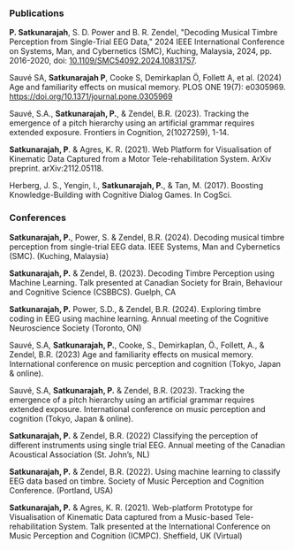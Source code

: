 ### Publications
**P. Satkunarajah**, S. D. Power and B. R. Zendel, "Decoding Musical Timbre Perception from Single-Trial EEG Data," 2024 IEEE International Conference on Systems, Man, and Cybernetics (SMC), Kuching, Malaysia, 2024, pp. 2016-2020, doi: [10.1109/SMC54092.2024.10831757](https://doi.org/10.1109/SMC54092.2024.10831757).

Sauvé SA, **Satkunarajah P**, Cooke S, Demirkaplan Ö, Follett A, et al. (2024) Age and familiarity effects on musical memory. 
PLOS ONE 19(7): e0305969. https://doi.org/10.1371/journal.pone.0305969

Sauvé, S.A., **Satkunarajah, P.**, & Zendel, B.R. (2023). Tracking the emergence of a pitch hierarchy
using an artificial grammar requires extended exposure. Frontiers in Cognition, 2(1027259), 1-14.

**Satkunarajah, P**. & Agres, K. R. (2021). Web Platform for Visualisation of Kinematic Data Captured
from a Motor Tele-rehabilitation System. ArXiv preprint. arXiv:2112.05118.

Herberg, J. S., Yengin, I., **Satkunarajah, P.**, & Tan, M. (2017). Boosting Knowledge-Building with
Cognitive Dialog Games. In CogSci.

### Conferences
**Satkunarajah, P.**, Power, S. & Zendel, B.R. (2024). Decoding musical timbre perception from single-trial EEG data. IEEE Systems, Man and Cybernetics (SMC). (Kuching, Malaysia)

**Satkunarajah, P.** & Zendel, B. (2023). Decoding Timbre Perception using Machine Learning. Talk presented at Canadian Society for Brain, Behaviour and Cognitive Science (CSBBCS). Guelph, CA

**Satkunarajah, P.** Power, S.D., & Zendel, B.R. (2024). Exploring timbre coding in EEG using machine learning. Annual meeting of the Cognitive Neuroscience Society (Toronto, ON)

Sauvé, S.A, **Satkunarajah, P.**, Cooke, S., Demirkaplan, Ӧ., Follett, A., & Zendel, B.R. (2023) Age and familiarity effects on musical memory. International conference on music perception and cognition (Tokyo, Japan & online).

Sauvé, S.A, **Satkunarajah, P.** & Zendel, B.R. (2023). Tracking the emergence of a pitch hierarchy using an artificial grammar requires extended exposure. International conference on music perception and cognition (Tokyo, Japan & online). 

**Satkunarajah, P.** & Zendel, B.R. (2022) Classifying the perception of different instruments using single trial EEG. Annual meeting of the Canadian Acoustical Association (St. John’s, NL)


**Satkunarajah, P.** & Zendel, B.R. (2022). Using machine learning to classify EEG data based on timbre. Society of Music Perception and Cognition Conference. (Portland, USA)

**Satkunarajah, P.** & Agres, K. R. (2021). Web-platform Prototype for Visualisation of Kinematic Data captured from a Music-based Tele-rehabilitation System. Talk presented at the International Conference on Music Perception and Cognition (ICMPC). Sheffield, UK (Virtual)

